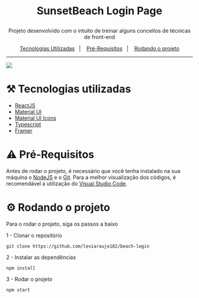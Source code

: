 # <p align="center">SunsetBeach Login Page</p>
<p align="center"> Projeto desenvolvido com o intuito de treinar alguns conceitos de técnicas de front-end </p>
<p align="center">
  <a href="#hammer_and_pick-tecnologias-utilizadas">Tecnologias Utilizadas</a>&nbsp;&nbsp;&nbsp;|&nbsp;&nbsp;&nbsp;
  <a href="#warning-pré-requisitos">Pré-Requisitos</a>&nbsp;&nbsp;&nbsp;|&nbsp;&nbsp;&nbsp;
  <a href="#gear-rodando-o-projeto">Rodando o projeto</a>
</p>

---

<p>
  <img src="https://i.imgur.com/5Suy7ut.png" />
</p>

# :hammer_and_pick: Tecnologias utilizadas 
- [ReactJS](https://pt-br.reactjs.org/)
- [Material UI](https://material-ui.com/)
- [Material UI Icons](https://material-ui.com/pt/components/icons/)
- [Typescript](https://www.typescriptlang.org/)
- [Framer](https://www.framer.com/motion/)

# :warning: Pré-Requisitos
Antes de rodar o projeto, é necessário que você tenha instalado na sua máquina o [NodeJS](https://nodejs.org/en/) e o [Git](https://git-scm.com/downloads). Para a melhor visualização dos códigos, é recomendável a utilização do [Visual Studio Code](https://code.visualstudio.com/).

# :gear: Rodando o projeto
Para o rodar o projeto, siga os passos a baixo

1 - Clonar o repositório
```
git clone https://github.com/leviaraujo182/beach-login
```

2 - Instalar as dependências
```
npm install
```

3 - Rodar o projeto
```
npm start
```
